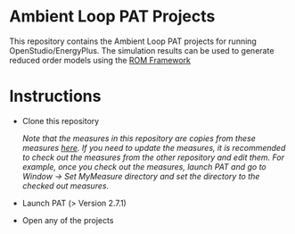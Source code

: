 # Ambient Loop PAT Projects

This repository contains the Ambient Loop PAT projects for running OpenStudio/EnergyPlus. The 
simulation results can be used to generate reduced order models using the [ROM Framework](https://github.com/nllong/ROM-Framework)


# Instructions

* Clone this repository

    *Note that the measures in this repository are copies from these measures [here](https://github.com/nllong/ambient-loop-measures). 
    If you need to update the measures, it is recommended to check out the measures from the other repository and edit them.
    For example, once you check out the measures, launch PAT and go to Window -> Set MyMeasure directory 
    and set the directory to the checked out measures.*
    
* Launch PAT (> Version 2.7.1)
* Open any of the projects

